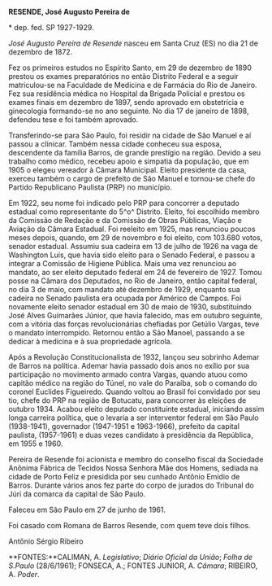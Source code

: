 **RESENDE, José Augusto Pereira de**

\* dep. fed. SP 1927-1929.

*José Augusto Pereira de Resende* nasceu em Santa Cruz (ES) no dia 21 de
dezembro de 1872.

Fez os primeiros estudos no Espírito Santo, em 29 de dezembro de 1890
prestou os exames preparatórios no então Distrito Federal e a seguir
matriculou-se na Faculdade de Medicina e de Farmácia do Rio de Janeiro.
Fez sua residência médica no Hospital da Brigada Policial e prestou os
exames finais em dezembro de 1897, sendo aprovado em obstetrícia e
ginecologia formando-se no ano seguinte. No dia 17 de janeiro de 1898,
defendeu tese e foi também aprovado.

Transferindo-se para São Paulo, foi residir na cidade de São Manuel e aí
passou a clinicar. Também nessa cidade conheceu sua esposa, descendente
da família Barros, de grande prestígio na região. Devido a seu trabalho
como médico, recebeu apoio e simpatia da população, que em 1905 o elegeu
vereador à Câmara Municipal. Eleito presidente da casa, exerceu também o
cargo de prefeito de São Manuel e tornou-se chefe do Partido Republicano
Paulista (PRP) no município.

Em 1922, seu nome foi indicado pelo PRP para concorrer a deputado
estadual como representante do 5^o^ Distrito. Eleito, foi escolhido
membro da Comissão de Redação e da Comissão de Obras Públicas, Viação e
Aviação da Câmara Estadual. Foi reeleito em 1925, mas renunciou poucos
meses depois, quando, em 29 de novembro e foi eleito, com 103.680 votos,
senador estadual. Assumiu sua cadeira em 13 de julho de 1926 na vaga de
Washington Luís, que havia sido eleito para o Senado Federal, e passou a
integrar a Comissão de Higiene Pública. Mais uma vez renunciou ao
mandato, ao ser eleito deputado federal em 24 de fevereiro de 1927.
Tomou posse na Câmara dos Deputados, no Rio de Janeiro, então capital
federal, no dia 3 de maio, com mandato até dezembro de 1929, enquanto
sua cadeira no Senado paulista era ocupada por Américo de Campos. Foi
novamente eleito senador estadual em 30 de maio de 1930, substituindo
José Alves Guimarães Júnior, que havia falecido, mas em outubro
seguinte, com a vitória das forças revolucionárias chefiadas por Getúlio
Vargas, teve o mandato interrompido. Retornou então a São Manoel,
passando a se dedicar à medicina e à sua propriedade agrícola.

Após a Revolução Constitucionalista de 1932, lançou seu sobrinho Ademar
de Barros na política. Ademar havia passado dois anos no exílio por sua
participação no movimento armado contra Vargas, quando atuou como
capitão médico na região do Túnel, no vale do Paraíba, sob o comando do
coronel Euclides Figueiredo. Quando voltou ao Brasil foi convidado por
seu tio, chefe do PRP na região de Botucatu, para concorrer às eleições
de outubro 1934. Acabou eleito deputado constituinte estadual, iniciando
assim longa carreira política, que o levaria a ser interventor federal
em São Paulo (1938-1941), governador (1947-1951 e 1963-1966), prefeito
da capital paulista, (1957-1961) e duas vezes candidato à presidência da
República, em 1955 e 1960.

Pereira de Resende foi acionista e membro do conselho fiscal da
Sociedade Anônima Fábrica de Tecidos Nossa Senhora Mãe dos Homens,
sediada na cidade de Porto Feliz e presidida por seu cunhado Antônio
Emídio de Barros. Durante vários anos fez parte do corpo de jurados do
Tribunal do Júri da comarca da capital de São Paulo.

Faleceu em São Paulo em 27 de junho de 1961.

Foi casado com Romana de Barros Resende, com quem teve dois filhos.

Antônio Sérgio Ribeiro

**FONTES:**CALIMAN, A. *Legislativo*; *Diário Oficial da União*; *Folha
de S.Paulo* (28/6/1961); FONSECA, A.; FONTES JUNIOR, A. *Câmara*;
RIBEIRO, A. *Poder*.
